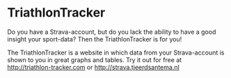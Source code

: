 # TriathlonTracker

Do you have a Strava-account, but do you lack the ability to have a good insight your sport-data?
Then the TriathlonTracker is for you!

The TriathlonTracker is a website in which data from your Strava-account is shown to you in great graphs and tables.
Try it out for free at http://triathlon-tracker.com or http://strava.tjeerdsantema.nl
